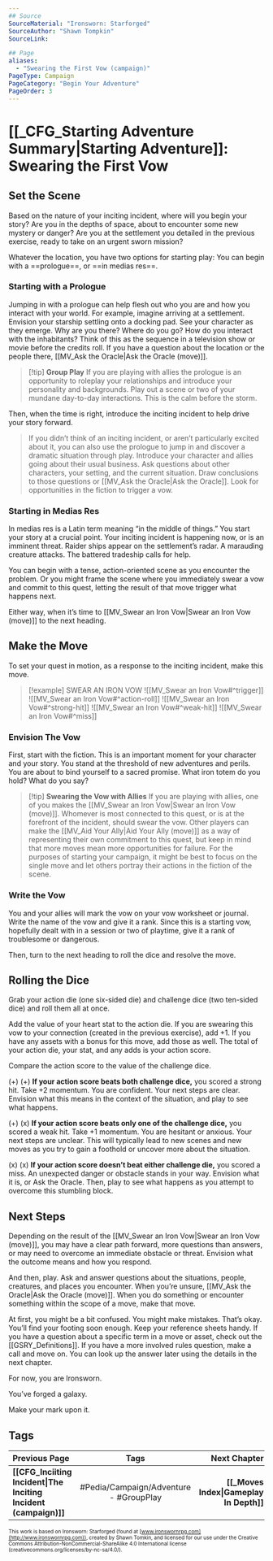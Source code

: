 ```yaml
---
## Source
SourceMaterial: "Ironsworn: Starforged"
SourceAuthor: "Shawn Tompkin"
SourceLink: 

## Page
aliases:
  - "Swearing the First Vow (campaign)"
PageType: Campaign
PageCategory: "Begin Your Adventure"
PageOrder: 3
---
```

# [[_CFG_Starting Adventure Summary|Starting Adventure]]: Swearing the First Vow
## Set the Scene
Based on the nature of your inciting incident, where will you begin your story? Are you in the depths of space, about to encounter some new mystery or danger? Are you at the settlement you detailed in the previous exercise, ready to take on an urgent sworn mission?

Whatever the location, you have two options for starting play: You can begin with a ==prologue==, or ==in medias res==.

### Starting with a Prologue
Jumping in with a prologue can help flesh out who you are and how you interact with your world. For example, imagine arriving at a settlement. Envision your starship settling onto a docking pad. See your character as they emerge. Why are you there? Where do you go? How do you interact with the inhabitants? Think of this as the sequence in a television show or movie before the credits roll. If you have a question about the location or the people there, [[MV_Ask the Oracle|Ask the Oracle (move)]].

> [!tip] **Group Play**
> If you are playing with allies the prologue is an opportunity to roleplay your relationships and introduce your personality and backgrounds. Play out a scene or two of your mundane day-to-day interactions. This is the calm before the storm.

Then, when the time is right, introduce the inciting incident to help drive your story forward.

> If you didn’t think of an inciting incident, or aren’t particularly excited about it, you can also use the prologue to jump in and discover a dramatic situation through play. Introduce your character and allies going about their usual business. Ask questions about other characters, your setting, and the current situation. Draw conclusions to those questions or [[MV_Ask the Oracle|Ask the Oracle]]. Look for opportunities in the fiction to trigger a vow.

### Starting in Medias Res
In medias res is a Latin term meaning “in the middle of things.” You start your story at a crucial point. Your inciting incident is happening now, or is an imminent threat. Raider ships appear on the settlement’s radar. A marauding creature attacks. The battered tradeship calls for help.

You can begin with a tense, action-oriented scene as you encounter the problem. Or you might frame the scene where you immediately swear a vow and commit to this quest, letting the result of that move trigger what happens next.

Either way, when it’s time to [[MV_Swear an Iron Vow|Swear an Iron Vow (move)]] to the next heading.

## Make the Move
To set your quest in motion, as a response to the inciting incident, make this move.

> [!example]  SWEAR AN IRON VOW
> ![[MV_Swear an Iron Vow#^trigger]]
> ![[MV_Swear an Iron Vow#^action-roll]]
> ![[MV_Swear an Iron Vow#^strong-hit]]
> ![[MV_Swear an Iron Vow#^weak-hit]]
> ![[MV_Swear an Iron Vow#^miss]]

### Envision The Vow
First, start with the fiction. This is an important moment for your character and your story. You stand at the threshold of new adventures and perils. You are about to bind yourself to a sacred promise. What iron totem do you hold? What do you say?

> [!tip] **Swearing the Vow with Allies**
> If you are playing with allies, one of you makes the [[MV_Swear an Iron Vow|Swear an Iron Vow (move)]]. Whomever is most connected to this quest, or is at the forefront of the incident, should swear the vow. Other players can make the [[MV_Aid Your Ally|Aid Your Ally (move)]] as a way of representing their own commitment to this quest, but keep in mind that more moves mean more opportunities for failure. For the purposes of starting your campaign, it might be best to focus on the single move and let others portray their actions in the fiction of the scene.

### Write the Vow
You and your allies will mark the vow on your vow worksheet or journal. Write the name of the vow and give it a rank. Since this is a starting vow, hopefully dealt with in a session or two of playtime, give it a rank of troublesome or dangerous.

Then, turn to the next heading to roll the dice and resolve the move.

## Rolling the Dice
Grab your action die (one six-sided die) and challenge dice (two ten-sided dice) and roll them all at once.

Add the value of your heart stat to the action die. If you are swearing this vow to your connection (created in the previous exercise), add +1. If you have any assets with a bonus for this move, add those as well. The total of your action die, your stat, and any adds is your action score.

Compare the action score to the value of the challenge dice. 

(+) (+) **If your action score beats both challenge dice,** you scored a strong hit. Take +2 momentum. You are confident. Your next steps are clear. Envision what this means in the context of the situation, and play to see what happens. 

(+) (x) **If your action score beats only one of the challenge dice,** you scored a weak hit. Take +1 momentum. You are hesitant or anxious. Your next steps are unclear. This will typically lead to new scenes and new moves as you try to gain a foothold or uncover more about the situation.

(x) (x) **If your action score doesn’t beat either challenge die,** you scored a miss. An unexpected danger or obstacle stands in your way. Envision what it is, or Ask the Oracle. Then, play to see what happens as you attempt to overcome this stumbling block.

## Next Steps
Depending on the result of the [[MV_Swear an Iron Vow|Swear an Iron Vow (move)]], you may have a clear path forward, more questions than answers, or may need to overcome an immediate obstacle or threat. Envision what the outcome means and how you respond.

And then, play. Ask and answer questions about the situations, people, creatures, and places you encounter. When you’re unsure, [[MV_Ask the Oracle|Ask the Oracle (move)]]. When you do something or encounter something within the scope of a move, make that move.

At first, you might be a bit confused. You might make mistakes. That’s okay. You’ll find your footing soon enough. Keep your reference sheets handy. If you have a question about a specific term in a move or asset, check out the [[GSRY_Definitions]]. If you have a more involved rules question, make a call and move on. You can look up the answer later using the details in the next chapter.

For now, you are Ironsworn.

You’ve forged a galaxy.

Make your mark upon it.

## Tags
| Previous Page | Tags | Next Chapter |
|:--- |:---:| ---:|
| **[[CFG_Inciiting Incident\|The Inciting Incident (campaign)]]** | #Pedia/Campaign/Adventure - #GroupPlay | **[[_Moves Index\|Gameplay In Depth]]** |

<font size=-2>This work is based on Ironsworn: Starforged (found at [www.ironswornrpg.com](http://www.ironswornrpg.com)), created by Shawn Tomkin, and licensed for our use under the Creative Commons Attribution-NonCommercial-ShareAlike 4.0 International license  (creativecommons.org/licenses/by-nc-sa/4.0/).</font>